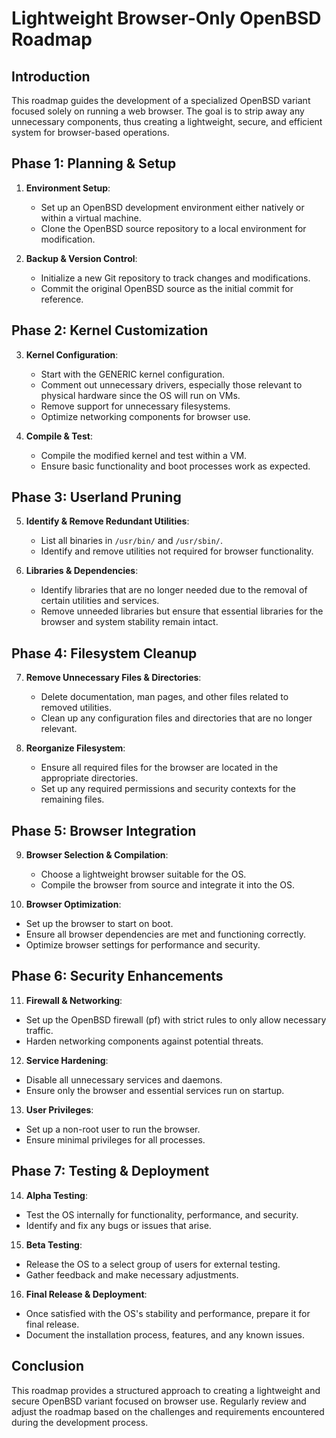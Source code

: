 
# Lightweight Browser-Only OpenBSD Roadmap

## Introduction
This roadmap guides the development of a specialized OpenBSD variant focused solely on running a web browser. The goal is to strip away any unnecessary components, thus creating a lightweight, secure, and efficient system for browser-based operations.

## Phase 1: Planning & Setup

1. **Environment Setup**:
   - Set up an OpenBSD development environment either natively or within a virtual machine.
   - Clone the OpenBSD source repository to a local environment for modification.

2. **Backup & Version Control**:
   - Initialize a new Git repository to track changes and modifications.
   - Commit the original OpenBSD source as the initial commit for reference.

## Phase 2: Kernel Customization

3. **Kernel Configuration**:
   - Start with the GENERIC kernel configuration.
   - Comment out unnecessary drivers, especially those relevant to physical hardware since the OS will run on VMs.
   - Remove support for unnecessary filesystems.
   - Optimize networking components for browser use.

4. **Compile & Test**:
   - Compile the modified kernel and test within a VM.
   - Ensure basic functionality and boot processes work as expected.

## Phase 3: Userland Pruning

5. **Identify & Remove Redundant Utilities**:
   - List all binaries in `/usr/bin/` and `/usr/sbin/`.
   - Identify and remove utilities not required for browser functionality.
   
6. **Libraries & Dependencies**:
   - Identify libraries that are no longer needed due to the removal of certain utilities and services.
   - Remove unneeded libraries but ensure that essential libraries for the browser and system stability remain intact.

## Phase 4: Filesystem Cleanup

7. **Remove Unnecessary Files & Directories**:
   - Delete documentation, man pages, and other files related to removed utilities.
   - Clean up any configuration files and directories that are no longer relevant.

8. **Reorganize Filesystem**:
   - Ensure all required files for the browser are located in the appropriate directories.
   - Set up any required permissions and security contexts for the remaining files.

## Phase 5: Browser Integration

9. **Browser Selection & Compilation**:
   - Choose a lightweight browser suitable for the OS.
   - Compile the browser from source and integrate it into the OS.
   
10. **Browser Optimization**:
   - Set up the browser to start on boot.
   - Ensure all browser dependencies are met and functioning correctly.
   - Optimize browser settings for performance and security.

## Phase 6: Security Enhancements

11. **Firewall & Networking**:
   - Set up the OpenBSD firewall (pf) with strict rules to only allow necessary traffic.
   - Harden networking components against potential threats.

12. **Service Hardening**:
   - Disable all unnecessary services and daemons.
   - Ensure only the browser and essential services run on startup.

13. **User Privileges**:
   - Set up a non-root user to run the browser.
   - Ensure minimal privileges for all processes.

## Phase 7: Testing & Deployment

14. **Alpha Testing**:
   - Test the OS internally for functionality, performance, and security.
   - Identify and fix any bugs or issues that arise.

15. **Beta Testing**:
   - Release the OS to a select group of users for external testing.
   - Gather feedback and make necessary adjustments.

16. **Final Release & Deployment**:
   - Once satisfied with the OS's stability and performance, prepare it for final release.
   - Document the installation process, features, and any known issues.

## Conclusion

This roadmap provides a structured approach to creating a lightweight and secure OpenBSD variant focused on browser use. Regularly review and adjust the roadmap based on the challenges and requirements encountered during the development process.
